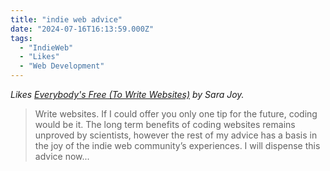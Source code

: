 ```yaml
---
title: "indie web advice"
date: "2024-07-16T16:13:59.000Z"
tags: 
  - "IndieWeb"
  - "Likes"
  - "Web Development"
---
```


_Likes [Everybody's Free (To Write Websites)](https://sarajoy.dev/blog/write-websites/) by Sara Joy._

> Write websites. If I could offer you only one tip for the future, coding would be it. The long term benefits of coding websites remains unproved by scientists, however the rest of my advice has a basis in the joy of the indie web community’s experiences. I will dispense this advice now...
